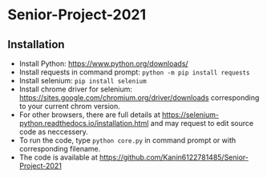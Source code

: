 # Senior-Project-2021

## Installation
- Install Python: https://www.python.org/downloads/
- Install requests in command prompt: `python -m pip install requests`
- Install selenium: `pip install selenium`
- Install chrome driver for selenium: https://sites.google.com/chromium.org/driver/downloads corresponding to your current chrom version.
- For other browsers, there are full details at https://selenium-python.readthedocs.io/installation.html and may request to edit source code as neccessery.
- To run the code, type `python core.py` in command prompt or with corresponding filename.
- The code is available at https://github.com/Kanin6122781485/Senior-Project-2021
